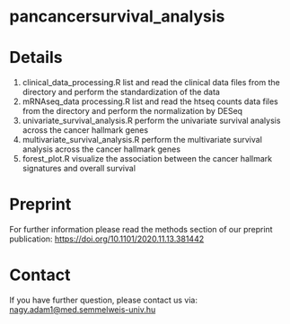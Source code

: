# pancancersurvival_analysis

# Details
1. clinical_data_processing.R list and read the clinical data files from the directory and perform the standardization of the data
2. mRNAseq_data processing.R list and read the htseq counts data files from the directory and perform the normalization by DESeq
3. univariate_survival_analysis.R perform the univariate survival analysis across the cancer hallmark genes
4. multivariate_survival_analysis.R perform the multivariate survival analysis across the cancer hallmark genes
5. forest_plot.R visualize the association between the cancer hallmark signatures and overall survival

# Preprint
For further information please read the methods section of our preprint publication:
https://doi.org/10.1101/2020.11.13.381442

# Contact
If you have further question, please contact us via:
nagy.adam1@med.semmelweis-univ.hu
